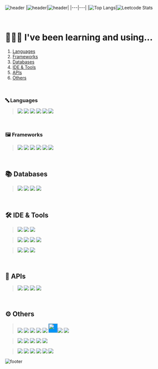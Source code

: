 ![header](https://capsule-render.vercel.app/api?type=waving&height=250&section=header&text=Minji's%20GitHub&fontSize=68&color=gradient&customColorList=15&fontColor=FFFFFF&fontAlignY=40&animation=twinkling)
|![header](https://capsule-render.vercel.app/api?type=cylinder&height=100&section=header&text=Github%20Language%20Stats&fontSize=50&color=gradient&customColorList=15&fontColor=FFFFFF&fontAlignY=50)|![header](https://capsule-render.vercel.app/api?type=cylinder&height=100&section=header&text=Leetcode%20Stats&fontSize=50&color=gradient&customColorList=15&fontColor=FFFFFF&fontAlignY=50)|
|---|---|
|![Top Langs](https://github-readme-stats-minjikang0822.vercel.app/api/top-langs/?username=minjikang0822&count_private=true&layout=compact&size_weight=1&count_weight=0&langs_count=10&card_width=500)|![Leetcode Stats](https://leetcard.jacoblin.cool/minjikang0822)

<br>

# 👩🏻‍💻 I've been learning and using...
1. [Languages](#🔤-Languages)
2. [Frameworks](#🖼️-Frameworks)
3. [Databases](📚-Databases)
4. [IDE & Tools](🛠️-IDE-&-Tools)
5. [APIs](🛜-APIs)
6. [Others](⚙️-Others)

</br>

### 🔤 Languages

> <img src="https://img.shields.io/badge/Java-007396?style=flat-square&logo=java&logoColor=white"> <img src="https://img.shields.io/badge/C-A8B9CC?style=flat-square&logo=c&logoColor=white"/> <img src="https://img.shields.io/badge/Python-3776AB?style=flat-square&logo=python&logoColor=white"/> <img src="https://img.shields.io/badge/JavaScript-F7DF1E?style=flat-square&logo=javascript&logoColor=white"/> <img src="https://img.shields.io/badge/TypeScript-3178C6?style=flat-square&logo=javascript&logoColor=white"/> <img src="https://img.shields.io/badge/R-276DC3?style=flat-square&logo=r&logoColor=white"/>
</br>

### 🖼️ Frameworks

> <img src="https://img.shields.io/badge/Spring-6DB33F?style=flat-square&logo=spring&logoColor=white"/> <img src="https://img.shields.io/badge/React-61DAFB?style=flat-square&logo=react&logoColor=white"/> <img src="https://img.shields.io/badge/Django-092E20?style=flat-square&logo=django&logoColor=white"/>
<img src="https://img.shields.io/badge/Selenium-43B02A?style=flat-square&logo=selenium&logoColor=white"/> <img src="https://img.shields.io/badge/Keras-D00000?style=flat-square&logo=keras&logoColor=white"/> <img src="https://img.shields.io/badge/TensorFlow-FF6F00?style=flat-square&logo=tensorflow&logoColor=white"/>
</br>

## 📚 Databases

> <img src="https://img.shields.io/badge/Oracle-F80000?style=flat-square&logo=oracle&logoColor=white"/> <img src="https://img.shields.io/badge/MongoDB-47A248?style=flat-square&logo=mongodb&logoColor=white"/> <img src="https://img.shields.io/badge/MySQL-4479A1?style=flat-square&logo=mysql&logoColor=white"/> <img src="https://img.shields.io/badge/SQLite-003B57?style=flat-square&logo=sqlite&logoColor=white"/> 
</br>

## 🛠️ IDE & Tools

> <img src="https://img.shields.io/badge/Visual Studio Code-007ACC?style=flat-square&logo=visualstudiocode&logoColor=white"/> <img src="https://img.shields.io/badge/Eclipse IDE-2C2255?style=flat-square&logo=eclipseide&logoColor=white"/> <img src="https://img.shields.io/badge/PyCharm-000000?style=flat-square&logo=pycharm&logoColor=white"/>

> <img src="https://img.shields.io/badge/STS-6DB33F?style=flat-square&logo=spring&logoColor=white"/> <img src="https://img.shields.io/badge/AndroidStudio-3DDC84?style=flat-square&logo=Android&logoColor=white"/> <img src="https://img.shields.io/badge/Anaconda-44A833?style=flat-square&logo=anaconda&logoColor=white"/> <img src="https://img.shields.io/badge/RStudio-75AADB?style=flat-square&logo=rstudio&logoColor=white"/>

> <img src="https://img.shields.io/badge/Docker-2496ED?style=flat-square&logo=docker&logoColor=white"/> <img src="https://img.shields.io/badge/DBeaver-809CC9?style=flat-square&logo=&logoColor=white"/> <img src="https://img.shields.io/badge/Apache Maven-C71A36?style=flat-square&logo=apachemaven&logoColor=white"/> 
</br>

## 🛜 APIs

> <img src="https://img.shields.io/badge/SK Subway Congestion API-DC461D?style=flat-square&logo=&logoColor=white"/> <img src="https://img.shields.io/badge/Kakao Maps API-FFCD00?style=flat-square&logo=kakao&logoColor=white"/> <img src="https://img.shields.io/badge/Google Maps API-4285F4?style=flat-square&logo=googlemaps&logoColor=white"/> <img src="https://img.shields.io/badge/Public Data Open API-000000?style=flat-square&logo=&logoColor=white"/> 
</br>

## ⚙️ Others

> <img src="https://img.shields.io/badge/SQL-1260CC?style=flat-square&logo=&logoColor=white"/> <img src="https://img.shields.io/badge/HTML-E34F26?style=flat-square&logo=html5&logoColor=white"/> <img src="https://img.shields.io/badge/CSS-1572B6?style=flat-square&logo=css3&logoColor=white"/> <img src="https://img.shields.io/badge/XML-000000?style=flat-square&logo=&logoColor=white"/> <img src="https://img.shields.io/badge/Bootstrap-7952B3?style=flat-square&logo=bootstrap&logoColor=white"/> <img src="https://i2.wp.com/www.differencebetween.com/wp-content/uploads/2015/07/difference-between-ajax-and-jQuery-Ajax.png?w=398&ssl=1" style="width:30px;background-color:#0094F5"/><img src="https://img.shields.io/badge/Ajax-0094F5?style=flat-square&logoColor=white&?logo="/>  <img src="https://img.shields.io/badge/jQuery-0769AD?style=flat-square&logo=jquery&logoColor=white"/>

> <img src="https://img.shields.io/badge/Git-F05032?style=flat-square&logo=git&logoColor=white"/> <img src="https://img.shields.io/badge/GitHub-181717?style=flat-square&logo=github&logoColor=white"/> <img src="https://img.shields.io/badge/Notion-000000?style=flat-square&logo=notion&logoColor=white"/> <img src="https://img.shields.io/badge/Slack-4A154B?style=flat-square&logo=slack&logoColor=white"/> <img src="https://img.shields.io/badge/Sourcetree-0052CC?style=flat-square&logo=sourcetree&logoColor=white"/> 

> <img src="https://img.shields.io/badge/Linux-FCC624?style=flat-square&logo=linux&logoColor=white"/> <img src="https://img.shields.io/badge/macOS-000000?style=flat-square&logo=macos&logoColor=white"/> <img src="https://img.shields.io/badge/ApacheTomcat-F8DC75?style=flat-square&logo=apachetomcat&logoColor=white"/> <img src="https://img.shields.io/badge/Naver Cloud Platform-03C75A?style=flat-square&logo=naver&logoColor=white"/>  <img src="https://img.shields.io/badge/JSON-000000?style=flat-square&logo=json&logoColor=white"/> <img src="https://img.shields.io/badge/LaTeX-008080?style=flat-square&logo=latex&logoColor=white"/>




<!-- <table color='red'>
    <tbody>
        <tr>
            <td colspan="3">Programming Language and Markup Language</td>
            <td colspan="1">
              <img src="https://img.shields.io/badge/Java-007396?style=flat-square&logo=java&logoColor=white">
              <img src="https://img.shields.io/badge/C-A8B9CC?style=flat-square&logo=c&logoColor=white"/>
              <img src="https://img.shields.io/badge/Python-3776AB?style=flat-square&logo=python&logoColor=white"/>
              <img src="https://img.shields.io/badge/R-276DC3?style=flat-square&logo=r&logoColor=white"/>
              <img src="https://img.shields.io/badge/JavaScript-F7DF1E?style=flat-square&logo=javascript&logoColor=white"/>
              <img src="https://img.shields.io/badge/PHP-777BB4?style=flat-square&logo=php&logoColor=white"/>
                <br>
              <img src="https://img.shields.io/badge/XML-000000?style=flat-square&logo=&logoColor=white"/>
              <img src="https://img.shields.io/badge/SQL-1260CC?style=flat-square&logo=&logoColor=white"/>
              <img src="https://img.shields.io/badge/Bash-4EAA25?style=flat-square&logo=gnubash&logoColor=white"/>
              <img src="https://img.shields.io/badge/HTML-E34F26?style=flat-square&logo=html5&logoColor=white"/>
              <img src="https://img.shields.io/badge/CSS-1572B6?style=flat-square&logo=css3&logoColor=white"/>
          </td>
        </tr>
        <tr>
            <td width="40%" colspan="3">Framework and Library</td>
            <td colspan="1">
              <img src="https://img.shields.io/badge/AndroidStudio-3DDC84?style=flat-square&logo=Android&logoColor=white"/>
              <img src="https://img.shields.io/badge/Anaconda-44A833?style=flat-square&logo=anaconda&logoColor=white"/>
              <img src="https://img.shields.io/badge/Flask-000000?style=flat-square&logo=flask&logoColor=white"/>
              <img src="https://img.shields.io/badge/Keras-D00000?style=flat-square&logo=keras&logoColor=white"/>
              <img src="https://img.shields.io/badge/ApacheTomcat-F8DC75?style=flat-square&logo=apachetomcat&logoColor=white"/>
              <img src="https://img.shields.io/badge/Django-092E20?style=flat-square&logo=django&logoColor=white"/>
              <img src="https://img.shields.io/badge/NumPy-013243?style=flat-square&logo=numpy&logoColor=white"/>
              <img src="https://img.shields.io/badge/OpenCV-5C3EE8?style=flat-square&logo=opencv&logoColor=white"/>
              <img src="https://img.shields.io/badge/Oracle-F80000?style=flat-square&logo=oracle&logoColor=white"/>
              <img src="https://img.shields.io/badge/MariaDB-003545?style=flat-square&logo=mariadb&logoColor=white"/>
              <img src="https://img.shields.io/badge/MongoDB-47A248?style=flat-square&logo=mongodb&logoColor=white"/>
              <img src="https://img.shields.io/badge/MySQL-4479A1?style=flat-square&logo=mysql&logoColor=white"/>
              <img src="https://img.shields.io/badge/Node.js-339933?style=flat-square&logo=nodedotjs&logoColor=white"/>
              <img src="https://img.shields.io/badge/pandas-150458?style=flat-square&logo=pandas&logoColor=white"/>
              <img src="https://img.shields.io/badge/PyTorch-EE4C2C?style=flat-square&logo=pytorch&logoColor=white"/>
              <img src="https://img.shields.io/badge/Selenium-43B02A?style=flat-square&logo=selenium&logoColor=white"/>
              <img src="https://img.shields.io/badge/Spring-6DB33F?style=flat-square&logo=spring&logoColor=white"/>
              <img src="https://img.shields.io/badge/SQLite-003B57?style=flat-square&logo=sqlite&logoColor=white"/>
              <img src="https://img.shields.io/badge/TensorFlow-FF6F00?style=flat-square&logo=tensorflow&logoColor=white"/>
              <img src="https://img.shields.io/badge/React-61DAFB?style=flat-square&logo=react&logoColor=white"/>
              <img src="https://img.shields.io/badge/Vue.js-4FC08D?style=flat-square&logo=vuedotjs&logoColor=white"/>
              <img src="https://img.shields.io/badge/Gradle-02303A?style=flat-square&logo=gradle&logoColor=white"/>
              <img src="https://img.shields.io/badge/JSON-000000?style=flat-square&logo=json&logoColor=white"/>
              <img src="https://img.shields.io/badge/jQuery-0769AD?style=flat-square&logo=jquery&logoColor=white"/>
              <img src="https://i2.wp.com/www.differencebetween.com/wp-content/uploads/2015/07/difference-between-ajax-and-jQuery-Ajax.png?w=398&ssl=1" style="width:30px;background-color:#0094F5"/>
              <img src="https://img.shields.io/badge/Ajax-0094F5?style=flat-square&logoColor=white&?logo="/>
              <img src="https://img.shields.io/badge/Bootstrap-7952B3?style=flat-square&logo=bootstrap&logoColor=white"/></td>
        </tr>
      <tr>
        <td colspan="3">etc.</td>
        <td colspan="1">
          <img src="https://img.shields.io/badge/Git-F05032?style=flat-square&logo=git&logoColor=white"/>
          <img src="https://img.shields.io/badge/GitHub-181717?style=flat-square&logo=github&logoColor=white"/>
          <img src="https://img.shields.io/badge/Docker-2496ED?style=flat-square&logo=docker&logoColor=white"/>
          <img src="https://img.shields.io/badge/Jupyter-F37626?style=flat-square&logo=jupyter&logoColor=white"/>
          <img src="https://img.shields.io/badge/LaTeX-008080?style=flat-square&logo=latex&logoColor=white"/>
          <img src="https://img.shields.io/badge/Linux-FCC624?style=flat-square&logo=linux&logoColor=white"/>
            <br>
          <img src="https://img.shields.io/badge/macOS-000000?style=flat-square&logo=macos&logoColor=white"/>
          <img src="https://img.shields.io/badge/PyCharm-000000?style=flat-square&logo=pycharm&logoColor=white"/>
          <img src="https://img.shields.io/badge/Visual Studio Code-007ACC?style=flat-square&logo=visualstudiocode&logoColor=white"/>
          <img src="https://img.shields.io/badge/RStudio-75AADB?style=flat-square&logo=rstudio&logoColor=white"/>
          <img src="https://img.shields.io/badge/Eclipse IDE-2C2255?style=flat-square&logo=eclipseide&logoColor=white"/>
          <img src="https://img.shields.io/badge/GoogleAnalytics-E37400?style=flat-square&logo=googleanalytics&logoColor=white"/>
            <br>
          <img src="https://img.shields.io/badge/WordPress-21759B?style=flat-square&logo=wordpress&logoColor=white"/>
          <img src="https://img.shields.io/badge/ExpressVPN-DA3940?style=flat-square&logo=expressvpn&logoColor=white"/>
          <img src="https://img.shields.io/badge/NordVPN-4687FF?style=flat-square&logo=nordvpn&logoColor=white"/>
          <img src="https://img.shields.io/badge/Notion-000000?style=flat-square&logo=notion&logoColor=white"/>
          <img src="https://img.shields.io/badge/Zyte-B02CCE?style=flat-square&logo=zyte&logoColor=white"/>
          <img src="https://img.shields.io/badge/Slack-4A154B?style=flat-square&logo=slack&logoColor=white"/>
            <br>
          <img src="https://img.shields.io/badge/Sourcetree-0052CC?style=flat-square&logo=sourcetree&logoColor=white"/>
          <img src="https://img.shields.io/badge/Oxygen-3A209E?style=flat-square&logo=oxygen&logoColor=white"/>
          </td>
    </tbody>
</table>


![Top Langs](https://github-readme-stats-minjikang0822.vercel.app/api/top-langs/?username=minjikang0822&count_private=true&layout=compact&size_weight=1&count_weight=0&langs_count=10&theme=minji&bg_color=2,ddd6f3,faaca8&card_width=500)


-->



![footer](https://capsule-render.vercel.app/api?section=footer&type=waving&height=200&color=gradient&customColorList=15)
